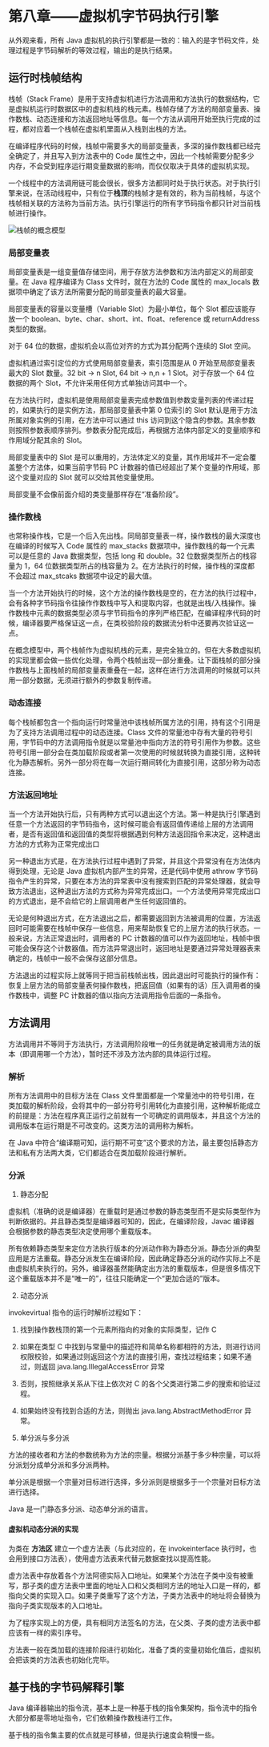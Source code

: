 # 第八章——虚拟机字节码执行引擎

从外观来看，所有 Java 虚拟机的执行引擎都是一致的：输入的是字节码文件，处理过程是字节码解析的等效过程，输出的是执行结果。

## 运行时栈帧结构

栈帧（Stack Frame）是用于支持虚拟机进行方法调用和方法执行的数据结构，它是虚拟机运行时数据区中的虚拟机栈的栈元素。栈帧存储了方法的局部变量表、操作数栈、动态连接和方法返回地址等信息。每一个方法从调用开始至执行完成的过程，都对应着一个栈帧在虚拟机里面从入栈到出栈的方法。

在编译程序代码的时候，栈帧中需要多大的局部变量表，多深的操作数栈都已经完全确定了，并且写入到方法表中的 Code 属性之中，因此一个栈帧需要分配多少内存，不会受到程序运行期变量数据的影响，而仅仅取决于具体的虚拟机实现。

一个线程中的方法调用链可能会很长，很多方法都同时处于执行状态。对于执行引擎来说，在活动线程中，只有位于**栈顶**的栈帧才是有效的，称为当前栈帧，与这个栈帧相关联的方法称为当前方法。执行引擎运行的所有字节码指令都只针对当前栈帧进行操作。

![栈帧的概念模型](../../Resources/stack_frame.jpg)

### 局部变量表

局部变量表是一组变量值存储空间，用于存放方法参数和方法内部定义的局部变量。在 Java 程序编译为 Class 文件时，就在方法的 Code 属性的 max_locals 数据项中确定了该方法所需要分配的局部变量表的最大容量。

局部变量表的容量以变量槽（Variable Slot）为最小单位，每个 Slot 都应该能存放一个 boolean、byte、char、short、int、float、reference 或 returnAddress 类型的数据。

对于 64 位的数据，虚拟机会以高位对齐的方式为其分配两个连续的 Slot 空间。


虚拟机通过索引定位的方式使用局部变量表，索引范围是从 0 开始至局部变量表最大的 Slot 数量。32 bit -> n Slot, 64 bit -> n,n + 1 Slot。对于存放一个 64 位数据的两个 Slot，不允许采用任何方式单独访问其中一个。

在方法执行时，虚拟机是使用局部变量表完成参数值到参数变量列表的传递过程的，如果执行的是实例方法，那局部变量表中第 0 位索引的 Slot 默认是用于方法所属对象实例的引用，在方法中可以通过 this 访问到这个隐含的参数。其余参数则按照参数表顺序排列。参数表分配完成后，再根据方法体内部定义的变量顺序和作用域分配其余的 Slot。

局部变量表中的 Slot 是可以重用的，方法体定义的变量，其作用域并不一定会覆盖整个方法体，如果当前字节码 PC 计数器的值已经超出了某个变量的作用域，那这个变量对应的 Slot 就可以交给其他变量使用。

局部变量不会像前面介绍的类变量那样存在“准备阶段”。

### 操作数栈

也常称操作栈，它是一个后入先出栈。同局部变量表一样，操作数栈的最大深度也在编译的时候写入 Code 属性的 max_stacks 数据项中。操作数栈的每一个元素可以是任意的 Java 数据类型，包括 long 和 double。32 位数据类型所占的栈容量为 1，64 位数据类型所占的栈容量为 2。在方法执行的时候，操作栈的深度都不会超过 max_stcaks 数据项中设定的最大值。

当一个方法开始执行的时候，这个方法的操作数栈是空的，在方法的执行过程中，会有各种字节码指令往操作作数栈中写入和提取内容，也就是出栈/入栈操作。操作数栈中元素的数据类型必须与字节码指令的序列严格匹配，在编译程序代码的时候，编译器要严格保证这一点，在类校验阶段的数据流分析中还要再次验证这一点。

在概念模型中，两个栈帧作为虚拟机栈的元素，是完全独立的。但在大多数虚拟机的实现里都会做一些优化处理，令两个栈帧出现一部分重叠。让下面栈帧的部分操作数栈与上面栈帧的局部变量表重叠在一起，这样在进行方法调用的时候就可以共用一部分数据，无须进行额外的参数复制传递。

### 动态连接

每个栈帧都包含一个指向运行时常量池中该栈帧所属方法的引用，持有这个引用是为了支持方法调用过程中的动态连接。Class 文件的常量池中存有大量的符号引用，字节码中的方法调用指令就是以常量池中指向方法的符号引用作为参数。这些符号引用一部分会在类加载阶段或者第一次使用的时候就转换为直接引用，这种转化为静态解析。另外一部分将在每一次运行期间转化为直接引用，这部分称为动态连接。

### 方法返回地址

当一个方法开始执行后，只有两种方式可以退出这个方法。第一种是执行引擎遇到任意一个方法返回的字节码指令，这时候可能会有返回值传递给上层的方法调用者，是否有返回值和返回值的类型将根据遇到何种方法返回指令来决定，这种退出方法的方式称为正常完成出口

另一种退出方式是，在方法执行过程中遇到了异常，并且这个异常没有在方法体内得到处理，无论是 Java 虚拟机内部产生的异常，还是代码中使用 athrow 字节码指令产生的异常，只要在本方法的异常表中没有搜索到匹配的异常处理器，就会导致方法退出，这种退出方法的方式称为异常完成出口。一个方法使用异常完成出口的方式退出，是不会给它的上层调用者产生任何返回值的。

无论是何种退出方式，在方法退出之后，都需要返回到方法被调用的位置，方法返回时可能需要在栈帧中保存一些信息，用来帮助恢复它的上层方法的执行状态。一般来说，方法正常退出时，调用者的 PC 计数器的值可以作为返回地址，栈帧中很可能会保存这个计数器值。而方法异常退出时，返回地址是要通过异常处理器表来确定的，栈帧中一般不会保存这部分信息。

方法退出的过程实际上就等同于把当前栈帧出栈，因此退出时可能执行的操作有：恢复上层方法的局部变量表何操作数栈，把返回值（如果有的话）压入调用者的操作数栈中，调整 PC 计数器的值以指向方法调用指令后面的一条指令。

## 方法调用

方法调用并不等同于方法执行，方法调用阶段唯一的任务就是确定被调用方法的版本（即调用哪一个方法），暂时还不涉及方法内部的具体运行过程。

### 解析

所有方法调用中的目标方法在 Class 文件里面都是一个常量池中的符号引用，在类加载的解析阶段，会将其中的一部分符号引用转化为直接引用，这种解析能成立的前提是：方法在程序真正运行之前就有一个可确定的调用版本，并且这个方法的调用版本在运行期是不可改变的。这类方法的调用称为解析。

在 Java 中符合“编译期可知，运行期不可变”这个要求的方法，最主要包括静态方法和私有方法两大类，它们都适合在类加载阶段进行解析。

### 分派

1. 静态分配

  虚拟机（准确的说是编译器）在重载时是通过参数的静态类型而不是实际类型作为判断依据的。并且静态类型是编译器可知的，因此，在编译阶段，Javac 编译器会根据参数的静态类型决定使用哪个重载版本。

  所有依赖静态类型来定位方法执行版本的分派动作称为静态分派。静态分派的典型应用是方法重载。静态分派发生在编译阶段，因此确定静态分派的动作实际上不是由虚拟机来执行的。另外，编译器虽然能确定出方法的重载版本，但是很多情况下这个重载版本并不是“唯一的”，往往只能确定一个“更加合适的”版本。


2. 动态分派

  invokevirtual 指令的运行时解析过程如下：

  1. 找到操作数栈顶的第一个元素所指向的对象的实际类型，记作 C
  2. 如果在类型 C 中找到与常量中的描述符和简单名称都相符的方法，则进行访问权限校验，如果通过则返回这个方法的直接引用，查找过程结束；如果不通过，则返回 java.lang.IllegalAccessError 异常
  3. 否则，按照继承关系从下往上依次对 C 的各个父类进行第二步的搜索和验证过程。
  4. 如果始终没有找到合适的方法，则抛出 java.lang.AbstractMethodError 异常。

3. 单分派与多分派

  方法的接收者和方法的参数统称为方法的宗量。根据分派基于多少种宗量，可以将分派划分成单分派和多分派两种。

  单分派是根据一个宗量对目标进行选择，多分派则是根据多于一个宗量对目标方法进行选择。

  Java 是一门静态多分派、动态单分派的语言。

#### 虚拟机动态分派的实现

为类在 **方法区** 建立一个虚方法表（与此对应的，在 invokeinterface 执行时，也会用到接口方法表），使用虚方法表来代替元数据查找以提高性能。

虚方法表中存放着各个方法阿德实际入口地址。如果某个方法在子类中没有被重写，那子类的虚方法表中里面的地址入口和父类相同方法的地址入口是一样的，都指向父类的实现入口。如果子类重写了这个方法，子类方法表中的地址将会替换为指向子类实现版本的入口地址。

为了程序实现上的方便，具有相同方法签名的方法，在父类、子类的虚方法表中都应该有一样的索引序号。

方法表一般在类加载的连接阶段进行初始化，准备了类的变量初始化值后，虚拟机会把该类的方法表也初始化完毕。

## 基于栈的字节码解释引擎

Java 编译器输出的指令流，基本上是一种基于栈的指令集架构，指令流中的指令大部分都是零地址指令，它们依赖操作数栈进行工作。

基于栈的指令集主要的优点就是可移植，但是执行速度会稍慢一些。
